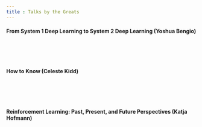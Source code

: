 ```yaml
---
title : Talks by the Greats
---
```


#### From System 1 Deep Learning to System 2 Deep Learning (Yoshua Bengio)
<div id="presentation-embed-38921750"></div>
<script src='https://slideslive.com/embed_presentation.js'></script>
<script>
    embed = new SlidesLiveEmbed('presentation-embed-38921750', {
        presentationId: '38921750',
        autoPlay: false, // change to true to autoplay the embedded presentation
        verticalEnabled: false
    });
</script>

<br/><br/><br/>

#### How to Know (Celeste Kidd)
<div id="presentation-embed-38921495"></div>
<script src='https://slideslive.com/embed_presentation.js'></script>
<script>
    embed = new SlidesLiveEmbed('presentation-embed-38921495', {
        presentationId: '38921495',
        autoPlay: false, // change to true to autoplay the embedded presentation
        verticalEnabled: false
    });
</script>

<br/><br/><br/>

#### Reinforcement Learning: Past, Present, and Future Perspectives (Katja Hofmann)
<div id="presentation-embed-38921493"></div>
<script src='https://slideslive.com/embed_presentation.js'></script>
<script>
    embed = new SlidesLiveEmbed('presentation-embed-38921493', {
        presentationId: '38921493',
        autoPlay: false, // change to true to autoplay the embedded presentation
        verticalEnabled: false
    });
</script>

